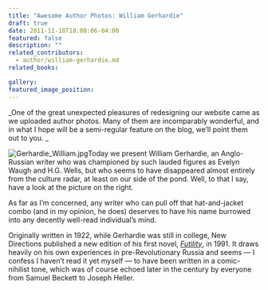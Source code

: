 ```yaml
---
title: "Awesome Author Photos: William Gerhardie"
draft: true
date: 2011-11-18T18:08:06-04:00
featured: false
description: ""
related_contributors:
  - author/william-gerhardie.md
related_books:

gallery:
featured_image_position: 
---
```


_One of the great unexpected pleasures of redesigning our website came as we uploaded author photos. Many of them are incomparably wonderful, and in what I hope will be a semi-regular feature on the blog, we’ll point them out to you. _

![Gerhardie_William.jpg](https://www.ndbooks.com/images/authors/Gerhardie_William.jpg)Today we present William Gerhardie, an Anglo-Russian writer who was championed by such lauded figures as Evelyn Waugh and H.G. Wells, but who seems to have disappeared almost entirely from the culture radar, at least on our side of the pond. Well, to that I say, have a look at the picture on the right. 

As far as I’m concerned, any writer who can pull off that hat-and-jacket combo (and in my opinion, he does) deserves to have his name burrowed into any decently well-read individual’s mind. 

Originally written in 1922, while Gerhardie was still in college, New Directions published a new edition of his first novel, [_Futility_](http://ndbooks.com/book/futility), in 1991. It draws heavily on his own experiences in pre-Revolutionary Russia and seems — I confess I haven’t read it yet myself — to have been written in a comic-nihilist tone, which was of course echoed later in the century by everyone from Samuel Beckett to Joseph Heller. 

